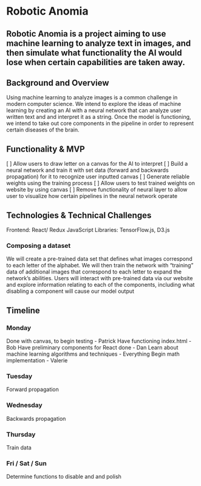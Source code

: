 # Robotic Anomia

## Robotic Anomia is a project aiming to use machine learning to analyze text in images, and then simulate what functionality the AI would lose when certain capabilities are taken away. 

## Background and Overview

Using machine learning to analyze images is a common challenge in modern computer science. We intend to explore the ideas of machine learning by creating an AI with a neural network that can analyze user written text and and interpret it as a string. Once the model is functioning, we intend to take out core components in the pipeline in order to represent certain diseases of the brain.  

## Functionality & MVP
[ ]  Allow users to draw letter on a canvas for the AI to interpret
[ ]  Build a neural network and train it with set data (forward and backwards propagation) for it to recognize user inputted canvas
[ ] Generate reliable weights using the training process
[ ] Allow users to test trained weights on website by using canvas
[ ] Remove functionality of neural layer to allow user to visualize how certain pipelines in the neural network operate

## Technologies & Technical Challenges
Frontend: React/ Redux JavaScript 
Libraries: TensorFlow.js, D3.js

### Composing a dataset

We will create a pre-trained data set that defines what images correspond to each letter of the alphabet. We will then train the network with “training” data of additional images that correspond to each letter to expand the network’s abilities. Users will interact with pre-trained data via our website and explore information relating to each of the components, including what disabling a component will cause our model output

## Timeline
 
### Monday 
Done with canvas, to begin testing - Patrick
Have functioning index.html - Bob
Have preliminary components for React done - Dan
Learn about machine learning algorithms and techniques - Everything
Begin math implementation - Valerie

### Tuesday 
Forward propagation
### Wednesday
Backwards propagation
### Thursday
Train data
### Fri / Sat / Sun
Determine functions to disable and and polish 
